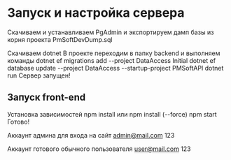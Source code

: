 # Запуск и настройка сервера

Скачиваем и устанавливаем PgAdmin и экспортируем дамп базы из корня проекта PmSoftDevDump.sql

Скачиваем dotnet
В проекте переходим в папку backend и выполняем команды
dotnet ef migrations add --project DataAccess Initial
dotnet ef database update --project DataAccess --startup-project PMSoftAPI
dotnet run
Сервер запущен!

## Запуск front-end

Установка зависимостей npm install или npm install (--force)
npm start
Готово!

Аккаунт админа для входа на сайт
admin@mail.com
123

Аккаунт готового обычного пользователя
user@mail.com
123
